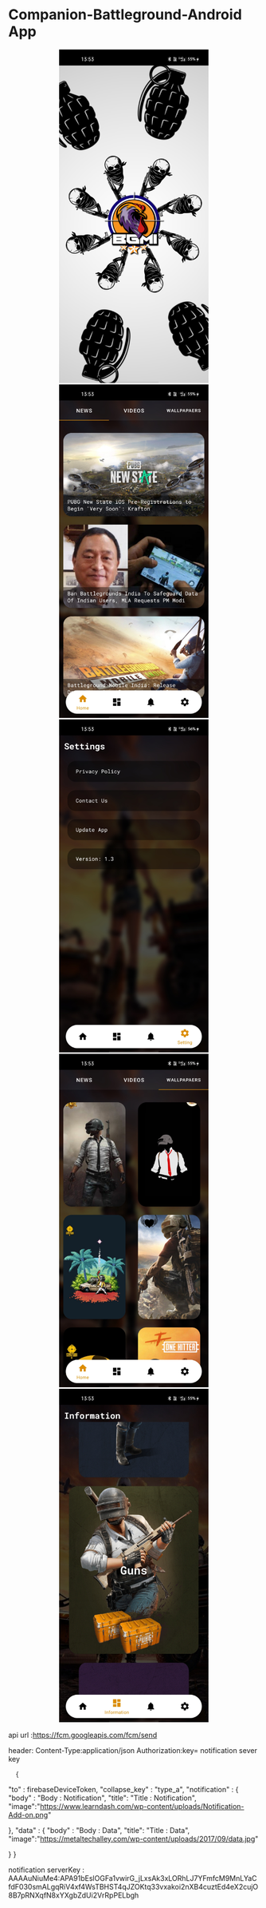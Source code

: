 # Companion-Battleground-Android App


<div align="center">
    <img src="app/resources/screen1.jpeg" width="300px"</img> 
    <img src="app/resources/screen2.jpeg" width="300px"</img>
    <img src="app/resources/screen5.jpeg" width="300px"</img>
</div>
<div align="center">
    <img src="app/resources/screen3.jpeg" width="300px"</img> 
    <img src="app/resources/screen4.jpeg" width="300px"</img>
</div>



api url :https://fcm.googleapis.com/fcm/send

header:
      Content-Type:application/json
      Authorization:key= notification sever key
      
      {
 "to" : firebaseDeviceToken,
 "collapse_key" : "type_a",
 "notification" : {
     "body" : "Body : Notification",
     "title": "Title : Notification",
     "image":"https://www.learndash.com/wp-content/uploads/Notification-Add-on.png"
     
 },
 "data" : {
     "body" : "Body : Data",
     "title": "Title : Data",
     "image":"https://metaltechalley.com/wp-content/uploads/2017/09/data.jpg"
     
 }
}

      
notification serverKey : AAAAuNiuMe4:APA91bEslOGFa1vwirG_jLxsAk3xLORhLJ7YFmfcM9MnLYaCfdF030smALgqRiV4xf4WsTBHST4qJZOKtq33vxakoi2nXB4cuztEd4eX2cujO8B7pRNXqfN8xYXgbZdUi2VrRpPELbgh
